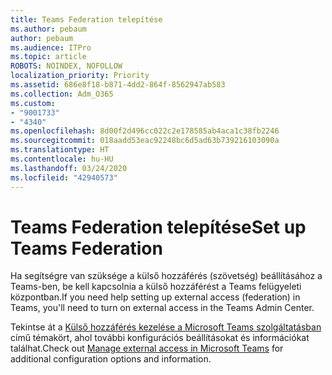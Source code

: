 ```yaml
---
title: Teams Federation telepítése
ms.author: pebaum
author: pebaum
ms.audience: ITPro
ms.topic: article
ROBOTS: NOINDEX, NOFOLLOW
localization_priority: Priority
ms.assetid: 686e8f18-b871-4dd2-864f-8562947ab583
ms.collection: Adm_O365
ms.custom:
- "9001733"
- "4340"
ms.openlocfilehash: 8d00f2d496cc022c2e178585ab4aca1c38fb2246
ms.sourcegitcommit: 018aadd53eac92248bc6d5ad63b739216103090a
ms.translationtype: HT
ms.contentlocale: hu-HU
ms.lasthandoff: 03/24/2020
ms.locfileid: "42940573"
---
```

# <a name="set-up-teams-federation"></a><span data-ttu-id="25550-102">Teams Federation telepítése</span><span class="sxs-lookup"><span data-stu-id="25550-102">Set up Teams Federation</span></span>

<span data-ttu-id="25550-103">Ha segítségre van szüksége a külső hozzáférés (szövetség) beállításához a Teams-ben, be kell kapcsolnia a külső hozzáférést a Teams felügyeleti központban.</span><span class="sxs-lookup"><span data-stu-id="25550-103">If you need help setting up external access (federation) in Teams, you'll need to turn on external access in the Teams Admin Center.</span></span>

<span data-ttu-id="25550-104">Tekintse át a [Külső hozzáférés kezelése a Microsoft Teams szolgáltatásban](https://docs.microsoft.com/microsoftteams/manage-external-access) című témakört, ahol további konfigurációs beállításokat és információkat találhat.</span><span class="sxs-lookup"><span data-stu-id="25550-104">Check out [Manage external access in Microsoft Teams](https://docs.microsoft.com/microsoftteams/manage-external-access) for additional configuration options and information.</span></span>

